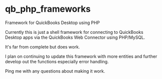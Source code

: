 qb_php_frameworks
=============

Framework for QuickBooks Desktop using PHP

Currently this is just a shell framework for connecting to QuickBooks Desktop apps via the QuickBooks Web Connector using PHP/MySQL.

It's far from complete but does work.

I plan on continuing to update this framework with more entities and further develop out the functions especially error handling.

Ping me with any questions about making it work.
